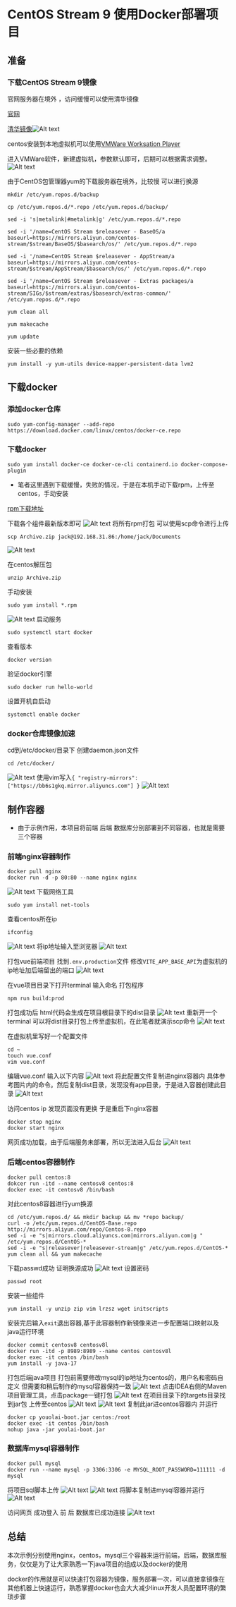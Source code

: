 # CentOS Stream 9 使用Docker部署项目

## 准备
### 下载CentOS Stream 9镜像

官网服务器在境外 ，访问缓慢可以使用清华镜像


[官网](https://www.centos.org/centos-stream/#download)

[清华镜像](https://mirrors.tuna.tsinghua.edu.cn/centos-stream/9-stream/BaseOS/x86_64/iso/)![Alt text](image.png)

centos安装到本地虚拟机可以使用[VMWare Worksation Player](https://www.vmware.com/products/workstation-player.html)

进入VMWare软件，新建虚拟机，参数默认即可，后期可以根据需求调整。![Alt text](image-1.png)

由于CentOS包管理器yum的下载服务器在境外，比较慢 可以进行换源 
```
mkdir /etc/yum.repos.d/backup

cp /etc/yum.repos.d/*.repo /etc/yum.repos.d/backup/

sed -i 's|metalink|#metalink|g' /etc/yum.repos.d/*.repo

sed -i '/name=CentOS Stream $releasever - BaseOS/a baseurl=https://mirrors.aliyun.com/centos-stream/$stream/BaseOS/$basearch/os/' /etc/yum.repos.d/*.repo

sed -i '/name=CentOS Stream $releasever - AppStream/a baseurl=https://mirrors.aliyun.com/centos-stream/$stream/AppStream/$basearch/os/' /etc/yum.repos.d/*.repo

sed -i '/name=CentOS Stream $releasever - Extras packages/a baseurl=https://mirrors.aliyun.com/centos-stream/SIGs/$stream/extras/$basearch/extras-common/' /etc/yum.repos.d/*.repo

yum clean all

yum makecache

yum update
```
安装一些必要的依赖
```
yum install -y yum-utils device-mapper-persistent-data lvm2
```

## 下载docker

### 添加docker仓库
```
sudo yum-config-manager --add-repo https://download.docker.com/linux/centos/docker-ce.repo
```
### 下载docker
```
sudo yum install docker-ce docker-ce-cli containerd.io docker-compose-plugin
```
* 笔者这里遇到下载缓慢，失败的情况，于是在本机手动下载rpm，上传至centos，手动安装

[rpm下载地址](https://download.docker.com/linux/centos/9/x86_64/stable/Packages/)

下载各个组件最新版本即可 
![Alt text](image-3.png)
将所有rpm打包 可以使用scp命令进行上传
```
scp Archive.zip jack@192.168.31.86:/home/jack/Documents
```
![Alt text](image-2.png)

在centos解压包
```
unzip Archive.zip 
```


手动安装
```
sudo yum install *.rpm
```
![Alt text](image-6.png)
启动服务
```
sudo systemctl start docker
```
查看版本
```
docker version
```
验证docker引擎
```
sudo docker run hello-world
```
设置开机自启动
```
systemctl enable docker
```
### docker仓库镜像加速
cd到/etc/docker/目录下 创建daemon.json文件
```
cd /etc/docker/

```
![Alt text](image-7.png)
使用vim写入``{ "registry-mirrors": ["https://bb6s1gkq.mirror.aliyuncs.com"] }``
![Alt text](image-8.png)

## 制作容器

* 由于示例作用，本项目将前端 后端 数据库分别部署到不同容器，也就是需要三个容器

### 前端nginx容器制作
```
docker pull nginx
docker run -d -p 80:80 --name nginx nginx
```
![Alt text](image-9.png)
下载网络工具
```
sudo yum install net-tools
```
查看centos所在ip
```
ifconfig
```
![Alt text](image-11.png)
将ip地址输入至浏览器
![Alt text](image-10.png)

打包vue前端项目 找到``.env.production``文件 修改``VITE_APP_BASE_API``为虚拟机的ip地址加后端留出的端口
![Alt text](image-27.png)

在vue项目目录下打开terminal 输入命名 打包程序
```
npm run build:prod
```
打包成功后 html代码会生成在项目根目录下的dist目录
![Alt text](image-13.png)
重新开一个terminal 可以将dist目录打包上传至虚拟机，在此笔者就演示scp命令
![Alt text](image-16.png)

在虚拟机里写好一个配置文件
```
cd ~
touch vue.conf 
vim vue.conf
```
编辑vue.conf 输入以下内容
![Alt text](image-14.png)
将此配置文件复制进nginx容器内 具体参考图片内的命令。然后复制dist目录，发现没有app目录，于是进入容器创建此目录
![Alt text](image-17.png)

访问centos ip 发现页面没有更换 于是重启下nginx容器
```
docker stop nginx 
docker start nginx
```
网页成功加载，由于后端服务未部署，所以无法进入后台
![Alt text](image-15.png)


### 后端centos容器制作

```
docker pull centos:8
dokcer run -itd --name centosv8 centos:8 
docker exec -it centosv8 /bin/bash
```
对此centos8容器进行yum换源
```
cd /etc/yum.repos.d/ && mkdir backup && mv *repo backup/
curl -o /etc/yum.repos.d/CentOS-Base.repo http://mirrors.aliyun.com/repo/Centos-8.repo
sed -i -e "s|mirrors.cloud.aliyuncs.com|mirrors.aliyun.com|g " /etc/yum.repos.d/CentOS-*
sed -i -e "s|releasever|releasever-stream|g" /etc/yum.repos.d/CentOS-*
yum clean all && yum makecache
```
下载passwd成功 证明换源成功
![Alt text](image-18.png)
设置密码
```
passwd root
```
安装一些组件
```
yum install -y unzip zip vim lrzsz wget initscripts
```
安装完后输入``exit``退出容器,基于此容器制作新镜像来进一步配置端口映射以及java运行环境
```
docker commit centosv8 centosv8l
docker run -itd -p 8989:8989 --name centos centosv8l 
docker exec -it centos /bin/bash
yum install -y java-17
```
打包后端java项目 打包前需要修改mysql的ip地址为centos的，用户名和密码自定义 但需要和稍后制作的mysql容器保持一致
![Alt text](image-19.png)
点击IDEA右侧的Maven项目管理工具，点击package一键打包
![Alt text](image-20.png)
在项目目录下的targets目录找到jar包 上传至centos
![Alt text](image-21.png)
![Alt text](image-22.png)
复制此jar进centos容器内 并运行
```
docker cp youolai-boot.jar centos:/root
docker exec -it centos /bin/bash
nohup java -jar youlai-boot.jar
```
### 数据库mysql容器制作
```
docker pull mysql
docker run --name mysql -p 3306:3306 -e MYSQL_ROOT_PASSWORD=111111 -d mysql
```
将项目sql脚本上传
![Alt text](image-24.png)
![Alt text](image-25.png)
将脚本复制进mysql容器并运行
![Alt text](image-26.png)

访问网页 成功登入 前 后 数据库已成功连接
![Alt text](image-12.png)

## 总结

本次示例分别使用nginx，centos，mysql三个容器来运行前端，后端，数据库服务，仅仅是为了让大家熟悉一下java项目的组成以及docker的使用

docker的作用就是可以快速打包容器为镜像，服务部署一次，可以直接拿镜像在其他机器上快速运行，熟悉掌握docker也会大大减少linux开发人员配置环境的繁琐步骤


